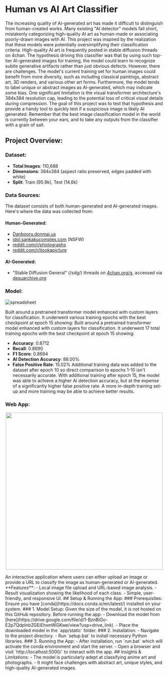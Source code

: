 # Human vs AI Art Classifier
The increasing quality of AI-generated art has made it difficult to distinguish from human-created works. Many existing "AI detector" models fall short, mistakenly categorizing high-quality AI art as human-made or associating poorly-drawn images with AI. This project was inspired by the realization that these models were potentially oversimplifying their classification criteria.
High-quality AI art is frequently posted in stable diffusion threads on 4chan. The hypothesis driving this classifier was that by using such top-tier AI-generated images for training, the model could learn to recognize subtle generative artifacts rather than just obvious defects.
However, there are challenges. The model's current training set for human images could benefit from more diversity, such as including classical paintings, abstract art, 3D renders, and various other art forms. Furthermore, the model tends to label unique or abstract images as AI-generated, which may indicate some bias. One significant limitation is the visual transformer architecture's 384x384 resolution cap, leading to the potential loss of critical visual details during compression.
The goal of this project was to test that hypothesis and provide a handy tool to quickly test if a suspicious image is likely AI generated. Remember that the best image classification model in the world is currently between your ears, and to take any outputs from the classifier with a grain of salt. 
## Project Overview:
### Dataset:
- **Total Images**: 110,688
- **Dimensions**: 384x384 (aspect ratio preserved, edges padded with white)
- **Split**: Train (95.9k), Test (14.6k)
### Data Sources:
The dataset consists of both human-generated and AI-generated images. Here's where the data was collected from:
#### Human-Generated:
- [Danbooru.donmai.us](https://danbooru.donmai.us/)
- [idol.sankakucomplex.com](https://idol.sankakucomplex.com/) (NSFW)
- [reddit.com/r/photographs](https://www.reddit.com/r/photographs/)
- [reddit.com/r/itookapicture](https://www.reddit.com/r/itookapicture/)
#### AI-Generated:
- "Stable Diffusion General" (/sdg/) threads on [4chan.org/g](https://www.4chan.org/g), accessed via [desuarchive.org](https://desuarchive.org/)
### Model:

![spreadsheet](https://github.com/Urist-Mc-Urist/AI_detector/assets/80123386/681d6baf-2e5e-4d84-80be-1ed01fce3603)

Built around a pretrained transformer model enhanced with custom layers for classification. It underwent various training epochs with the best checkpoint at epoch 15 showing:
Built around a pretrained transformer model enhanced with custom layers for classification. It underwent 17 total training epochs with the best checkpoint at epoch 15 showing:
- **Accuracy**: 0.8712
- **Recall**: 0.8690
- **F1 Score**: 0.8694
- **AI Detection Accuracy**: 88.00%
- **False Positive Rate**: 15.02%
Additional training data was added to the dataset after epoch 10 so direct comparison to epochs 1-10 isn't necessarily accurate. With additional training after epoch 15, the model was able to achieve a higher AI detection accuracy, but at the expense of a significantly higher false positive rate. A more in-depth training set-up and more training may be able to achieve better results.
### Web App:
<p align="center"> <img width="500" src="https://github.com/Urist-Mc-Urist/AI_detector/assets/80123386/1a3d869c-208a-45cb-83f4-9a703803981f"></p>
An interactive application where users can either upload an image or provide a URL to classify the image as human-generated or AI-generated.
**Features**:
- Local image file upload and URL-based image analysis.
- Result visualization showing the likelihood of each class.
- Simple, user-friendly, and responsive UI.
## Setup & Running the App:
### Prerequisites:
Ensure you have [conda](https://docs.conda.io/en/latest/) installed on your system.
### 1. Model Setup:
Given the size of the model, it is not hosted on this GitHub repository. Before running the app:
- Download the model from [here](https://drive.google.com/file/d/1-BznBiGo-E2p7QdpInbZGEiEhxmWGKwe/view?usp=drive_link).
- Place the downloaded model in the `app/static` folder.
### 2. Installation:
- Navigate to the project directory.
- Run `setup.bat` to install necessary Python libraries.
### 3. Running the App:
- After installation, run `run.bat` which will activate the conda environment and start the server.
- Open a browser and visit `http://localhost:5000/` to interact with the app.
## Insights & Limitations:
- The model is particularly adept at classifying anime art and photographs.
- It might face challenges with abstract art, unique styles, and high-quality AI-generated images.
